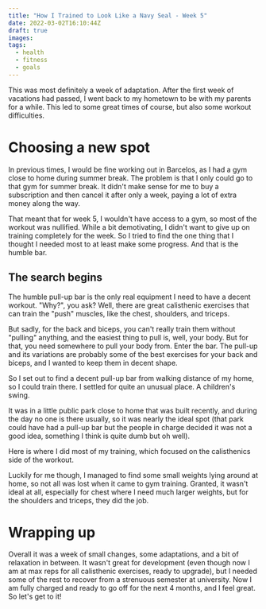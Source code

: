 ```yaml
---
title: "How I Trained to Look Like a Navy Seal - Week 5"
date: 2022-03-02T16:10:44Z
draft: true
images:
tags:
  - health
  - fitness
  - goals
---
```


This was most definitely a week of adaptation. After the first week of vacations had passed, I went back to my hometown to be with my parents for a while. This led to some great times of course, but also some workout difficulties.

# Choosing a new spot

In previous times, I would be fine working out in Barcelos, as I had a gym close to home during summer break. The problem is that I only could go to that gym for summer break. It didn't make sense for me to buy a subscription and then cancel it after only a week, paying a lot of extra money along the way.

That meant that for week 5, I wouldn't have access to a gym, so most of the workout was nullified. While a bit demotivating, I didn't want to give up on training completely for the week. So I tried to find the one thing that I thought I needed most to at least make some progress. And that is the humble bar.

## The search begins

The humble pull-up bar is the only real equipment I need to have a decent workout. "Why?", you ask? Well, there are great calisthenic exercises that can train the "push" muscles, like the chest, shoulders, and triceps.

But sadly, for the back and biceps, you can't really train them without "pulling" anything, and the easiest thing to pull is, well, your body. But for that, you need somewhere to pull your body from. Enter the bar. The pull-up and its variations are probably some of the best exercises for your back and biceps, and I wanted to keep them in decent shape.

So I set out to find a decent pull-up bar from walking distance of my home, so I could train there. I settled for quite an unusual place. A children's swing.

It was in a little public park close to home that was built recently, and during the day no one is there usually, so it was nearly the ideal spot (that park could have had a pull-up bar but the people in charge decided it was not a good idea, something I think is quite dumb but oh well).

Here is where I did most of my training, which focused on the calisthenics side of the workout.

Luckily for me though, I managed to find some small weights lying around at home, so not all was lost when it came to gym training. Granted, it wasn't ideal at all, especially for chest where I need much larger weights, but for the shoulders and triceps, they did the job.

# Wrapping up

Overall it was a week of small changes, some adaptations, and a bit of relaxation in between. It wasn't great for development (even though now I am at max reps for all calisthenic exercises, ready to upgrade), but I needed some of the rest to recover from a strenuous semester at university. Now I am fully charged and ready to go off for the next 4 months, and I feel great. So let's get to it!
